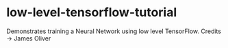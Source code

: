 # low-level-tensorflow-tutorial
Demonstrates training a Neural Network using low level TensorFlow. Credits -> James Oliver
